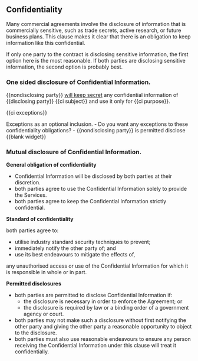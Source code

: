 ## Confidentiality

Many commercial agreements involve the disclosure of information that is commercially sensitive, such as trade secrets, active research, or future business plans. This clause makes it clear that there is an obligation to keep information like this confidential.

If only one party to the contract is disclosing sensitive information, the first option here is the most reasonable. If both parties are disclosing sensitive information, the second option is probably best.

### One sided disclosure of Confidential Information.


{{nondisclosing party}} [will keep secret](https://github.com/lawpatch/au-confidentiality/blob/d1d4e0b6541615413901091a7d3a4dc41749e17c/confidentiality_terms.md) any confidential information of {{disclosing party}} {{ci subject}} and use it only for {{ci purpose}}.

{{ci exceptions}}

Exceptions as an optional inclusion.
	- Do you want any exceptions to these confidentiality obligations?
	- {{nondisclosing party}} is permitted disclose {{blank widget}}


### Mutual disclosure of Confidential Information.

**General obligation of confidentiality**

- Confidential Information will be disclosed by both parties at their discretion.
- both parties agree to use the Confidential Information solely to provide the Services.
- both parties agree to keep the Confidential Information strictly confidential.

**Standard of confidentiality**

both parties agree to:
- utilise industry standard security techniques to prevent;
- immediately notify the other party of; and
- use its best endeavours to mitigate the effects of,

any unauthorised access or use of the Confidential Information for which it is responsible in whole or in part.

**Permitted disclosures**

- both parties are permitted to disclose Confidential Information if:
	- the disclosure is necessary in order to enforce the Agreement; or
	- the disclosure is required by law or a binding order of a government agency or court.
- both parties may not make such a disclosure without first notifying the other party and giving the other party a reasonable opportunity to object to the disclosure.
- both parties must also use reasonable endeavours to ensure any person receiving the Confidential Information under this clause will treat it confidentially.
